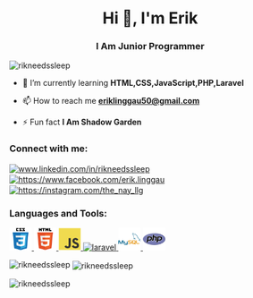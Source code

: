 <h1 align="center">Hi 👋, I'm Erik</h1>
<h3 align="center">I Am Junior Programmer</h3>

<p align="left"> <img src="https://komarev.com/ghpvc/?username=rikneedssleep&label=Profile%20views&color=0e75b6&style=flat" alt="rikneedssleep" /> </p>

- 🌱 I’m currently learning **HTML,CSS,JavaScript,PHP,Laravel**

- 📫 How to reach me **eriklinggau50@gmail.com**

- ⚡ Fun fact **I Am Shadow Garden**

<h3 align="left">Connect with me:</h3>
<p align="left">
<a href="https://linkedin.com/in/www.linkedin.com/in/rikneedssleep" target="blank"><img align="center" src="https://raw.githubusercontent.com/rahuldkjain/github-profile-readme-generator/master/src/images/icons/Social/linked-in-alt.svg" alt="www.linkedin.com/in/rikneedssleep" height="30" width="40" /></a>
<a href="https://fb.com/https://www.facebook.com/erik.linggau" target="blank"><img align="center" src="https://raw.githubusercontent.com/rahuldkjain/github-profile-readme-generator/master/src/images/icons/Social/facebook.svg" alt="https://www.facebook.com/erik.linggau" height="30" width="40" /></a>
<a href="https://instagram.com/https://instagram.com/the_nay_llg" target="blank"><img align="center" src="https://raw.githubusercontent.com/rahuldkjain/github-profile-readme-generator/master/src/images/icons/Social/instagram.svg" alt="https://instagram.com/the_nay_llg" height="30" width="40" /></a>
</p>

<h3 align="left">Languages and Tools:</h3>
<p align="left"> <a href="https://www.w3schools.com/css/" target="_blank" rel="noreferrer"> <img src="https://raw.githubusercontent.com/devicons/devicon/master/icons/css3/css3-original-wordmark.svg" alt="css3" width="40" height="40"/> </a> <a href="https://www.w3.org/html/" target="_blank" rel="noreferrer"> <img src="https://raw.githubusercontent.com/devicons/devicon/master/icons/html5/html5-original-wordmark.svg" alt="html5" width="40" height="40"/> </a> <a href="https://developer.mozilla.org/en-US/docs/Web/JavaScript" target="_blank" rel="noreferrer"> <img src="https://raw.githubusercontent.com/devicons/devicon/master/icons/javascript/javascript-original.svg" alt="javascript" width="40" height="40"/> </a> <a href="https://laravel.com/" target="_blank" rel="noreferrer"> <img src="https://upload.wikimedia.org/wikipedia/commons/9/9a/Laravel.svg" alt="laravel" width="40" height="40"/> </a> <a href="https://www.mysql.com/" target="_blank" rel="noreferrer"> <img src="https://raw.githubusercontent.com/devicons/devicon/master/icons/mysql/mysql-original-wordmark.svg" alt="mysql" width="40" height="40"/> </a> <a href="https://www.php.net" target="_blank" rel="noreferrer"> <img src="https://raw.githubusercontent.com/devicons/devicon/master/icons/php/php-original.svg" alt="php" width="40" height="40"/> </a> </p>

<p><img align="left" src="https://github-readme-stats.vercel.app/api/top-langs?username=rikneedssleep&show_icons=true&locale=en&theme=midnight-purple&layout=compact" alt="rikneedssleep" /></p>

<p>&nbsp;<img align="center" src="https://github-readme-stats.vercel.app/api?username=rikneedssleep&show_icons=true&theme=midnight-purple&locale=en" alt="rikneedssleep" /></p>

<p><img align="center" src="https://github-readme-streak-stats.herokuapp.com/?user=rikneedssleep&theme=midnight-purple&" alt="rikneedssleep" /></p>
